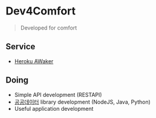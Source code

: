 # Dev4Comfort
> Developed for comfort

## Service
* [Heroku AWaker](https://awaker.dist.so/)

## Doing
* Simple API development (RESTAPI)
* [공공데이터](https://www.data.go.kr/) library development (NodeJS, Java, Python)
* Useful application development
